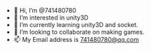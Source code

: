 - 👋 Hi, I’m @741480780
- 👀 I’m interested in unity3D
- 🌱 I’m currently learning unity3D and socket.
- 💞️ I’m looking to collaborate on making games.
- 📫 My Email address is 741480780@qq.com

<!---
741480780/741480780 is a ✨ special ✨ repository because its `README.md` (this file) appears on your GitHub profile.
You can click the Preview link to take a look at your changes.
--->
